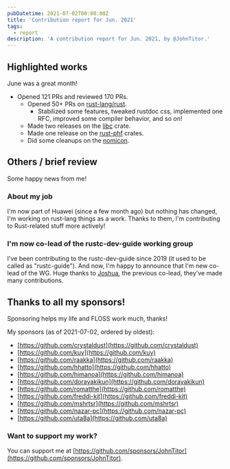 ```yaml
---
pubDatetime: 2021-07-02T00:00:00Z
title: 'Contribution report for Jun. 2021'
tags:
  - report
description: 'A contribution report for Jun. 2021, by @JohnTitor.'
---
```


## Highlighted works

June was a great month!

- Opened 121 PRs and reviewed 170 PRs.
  - Opened 50+ PRs on [rust-lang/rust].
    - Stabilized some features, tweaked rustdoc css, implemented one RFC, improved some compiler behavior, and so on!
  - Made two releases on the [libc] crate.
  - Made one release on the [rust-phf] crates.
  - Did some cleanups on the [nomicon].

[rust-lang/rust]: https://github.com/rust-lang/rust
[libc]: https://github.com/rust-lang/libc
[rust-phf]: https://github.com/rust-phf/rust-phf
[nomicon]: https://doc.rust-lang.org/nightly/nomicon/

## Others / brief review

Some happy news from me!

### About my job

I'm now part of Huawei (since a few month ago) but nothing has changed, I'm working on rust-lang things as a work.
Thanks to them, I'm contributing to Rust-related stuff more actively!

### I'm now co-lead of the rustc-dev-guide working group

I've been contributing to the rustc-dev-guide since 2019 (it used to be called as "rustc-guide").
And now, I'm happy to announce that I'm new co-lead of the WG.
Huge thanks to [Joshua], the previous co-lead, they've made many contributions.

[joshua]: https://github.com/jyn514

## Thanks to all my sponsors!

Sponsoring helps my life and FLOSS work much, thanks!

My sponsors (as of 2021-07-02, ordered by oldest):

- [https://github.com/crystaldust](https://github.com/crystaldust)
- [https://github.com/kuy](https://github.com/kuy)
- [https://github.com/raakka](https://github.com/raakka)
- [https://github.com/hhatto](https://github.com/hhatto)
- [https://github.com/himanoa](https://github.com/himanoa)
- [https://github.com/dorayakikun](https://github.com/dorayakikun)
- [https://github.com/romatthe](https://github.com/romatthe)
- [https://github.com/freddi-kit](https://github.com/freddi-kit)
- [https://github.com/mshrtsr](https://github.com/mshrtsr)
- [https://github.com/nazar-pc](https://github.com/nazar-pc)
- [https://github.com/uta8a](https://github.com/uta8a)

### Want to support my work?

You can support me at [https://github.com/sponsors/JohnTitor](https://github.com/sponsors/JohnTitor).
